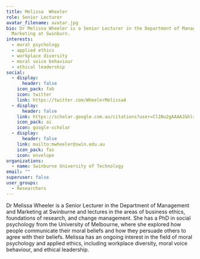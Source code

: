 ```yaml
---
title: Melissa	Wheeler
role: Senior Lecturer
avatar_filename: avatar.jpg
bio: Dr Melissa Wheeler is a Senior Lecturer in the Department of Management and
  Marketing at Swinburn.
interests:
  - moral psychology
  - applied ethics
  - workplace diversity
  - moral voice behaviour
  - ethical leadership
social:
  - display:
      header: false
    icon_pack: fab
    icon: twitter
    link: https://twitter.com/WheelerMelissaA
  - display:
      header: false
    link: https://scholar.google.com.au/citations?user=Cl1Nu2gAAAAJ&hl=en
    icon_pack: ai
    icon: google-scholar
  - display:
      header: false
    link: mailto:mwheeler@swin.edu.au
    icon_pack: fas
    icon: envelope
organizations:
  - name: Swinburne University of Technology
email: ""
superuser: false
user_groups:
  - Researchers
---
```

Dr Melissa Wheeler is a Senior Lecturer in the Department of Management and Marketing at Swinburne and lectures in the areas of business ethics, foundations of research, and change management. She has a PhD in social psychology from the University of Melbourne, where she explored how people communicate their moral beliefs and how they persuade others to agree with their beliefs. Melissa has an ongoing interest in the field of moral psychology and applied ethics, including workplace diversity, moral voice behaviour, and ethical leadership.